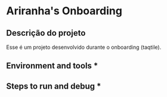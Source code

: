 # Ariranha's Onboarding

## Descrição do projeto

Esse é um projeto desenvolvido durante o onboarding (taqtile).

## Environment and tools \*

## Steps to run and debug \*
